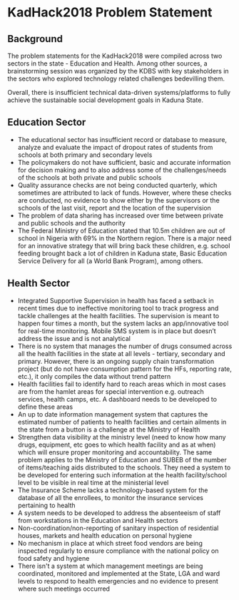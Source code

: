 # KadHack2018 Problem Statement

## Background

The problem statements for the KadHack2018 were compiled across two sectors in the state - Education and Health. Among other sources, a brainstorming session was organized by the KDBS with key stakeholders in the sectors who explored technology related challenges bedevilling them.

Overall, there is insufficient technical data-driven systems/platforms to fully achieve the sustainable social development goals in Kaduna State.

## Education Sector

* The educational sector has insufficient record or database to measure, analyze and evaluate the impact of dropout rates of students from schools at both primary and secondary levels
* The policymakers do not have sufficient, basic and accurate information for decision making and to also address some of the challenges/needs of the schools at both private and public schools
* Quality assurance checks are not being conducted quarterly, which sometimes are attributed to lack of funds. However, where these checks are conducted, no evidence to show either by the supervisors or the schools of the last visit, report and the location of the supervision
* The problem of data sharing has increased over time between private and public schools and the authority
* The Federal Ministry of Education stated that 10.5m children are out of school in Nigeria with 69% in the Northern region. There is a major need for an innovative strategy that will bring back these children, e.g. school feeding brought back a lot of children in Kaduna state, Basic Education Service Delivery for all (a World Bank Program), among others.

## Health Sector

* Integrated Supportive Supervision in health has faced a setback in recent times due to ineffective monitoring tool to track progress and tackle challenges at the health facilities. The supervision is meant to happen four times a month, but the system lacks an app/innovative tool for real-time monitoring. Mobile SMS system is in place but doesn’t address the issue and is not analytical
* There is no system that manages the number of drugs consumed across all the health facilities in the state at all levels - tertiary, secondary and primary. However, there is an ongoing supply chain transformation project (but do not have consumption pattern for the HFs, reporting rate, etc.), it only compiles the data without trend pattern
* Health facilities fail to identify hard to reach areas which in most cases are from the hamlet areas for special intervention e.g. outreach services, health camps, etc. A dashboard needs to be developed to define these areas
* An up to date information management system that captures the estimated number of patients to health facilities and certain ailments in the state from a button is a challenge at the Ministry of Health
* Strengthen data visibility at the ministry level (need to know how many drugs, equipment, etc goes to which health facility and as at when) which will ensure proper monitoring and accountability. The same problem applies to the Ministry of Education and SUBEB of the number of items/teaching aids distributed to the schools. They need a system to be developed for entering such information at the health facility/school level to be visible in real time at the ministerial level
* The Insurance Scheme lacks a technology-based system for the database of all the enrollees, to monitor the insurance services pertaining to health
* A system needs to be developed to address the absenteeism of staff from workstations in the Education and Health sectors
* Non-coordination/non-reporting of sanitary inspection of residential houses, markets and health education on personal hygiene
* No mechanism in place at which street food vendors are being inspected regularly to ensure compliance with the national policy on food safety and hygiene
* There isn't a system at which management meetings are being coordinated, monitored and implemented at the State, LGA and ward levels to respond to health emergencies and no evidence to present where such meetings occurred
